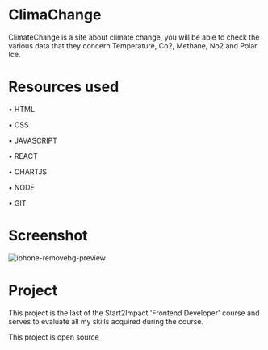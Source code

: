 # ClimaChange

ClimateChange is a site about climate change, you will be able to check the various data that
they concern Temperature, Co2, Methane, No2 and Polar Ice.

# Resources used

• HTML

• CSS

• JAVASCRIPT

• REACT

• CHARTJS

• NODE

• GIT


# Screenshot
![iphone-removebg-preview](https://github.com/GaeMig/climaChange/assets/81776390/9132af6f-65a7-4f85-9851-b7c1192b1c05)

# Project

This project is the last of the Start2Impact 'Frontend Developer' course and serves to evaluate all my skills acquired during the course.


This project is open source
